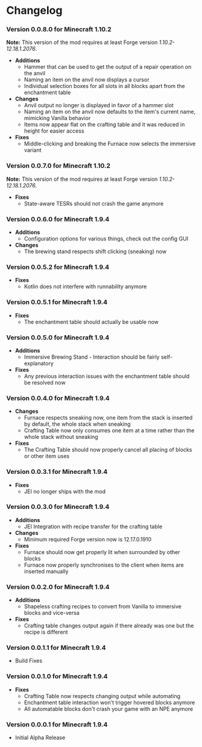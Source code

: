 Changelog
=========

### Version 0.0.8.0 for Minecraft 1.10.2
**Note:** This version of the mod requires at least Forge version *1.10.2-12.18.1.2076*.
  - **Additions**
    - Hammer that can be used to get the output of a repair operation on the anvil
    - Naming an item on the anvil now displays a cursor
    - Individual selection boxes for all slots in all blocks apart from the enchantment table
  - **Changes**
    - Anvil output no longer is displayed in favor of a hammer slot
    - Naming an item on the anvil now defaults to the item's current name, mimicking Vanilla behavior
    - Items now appear flat on the crafting table and it was reduced in height for easier access
  - **Fixes**
    - Middle-clicking and breaking the Furnace now selects the immersive variant

### Version 0.0.7.0 for Minecraft 1.10.2
**Note:** This version of the mod requires at least Forge version *1.10.2-12.18.1.2076*.
  - **Fixes**
    - State-aware TESRs should not crash the game anymore

### Version 0.0.6.0 for Minecraft 1.9.4
  - **Additions**
    - Configuration options for various things, check out the config GUI
  - **Changes**
    - The brewing stand respects shift clicking (sneaking) now

### Version 0.0.5.2 for Minecraft 1.9.4
  - **Fixes**
    - Kotlin does not interfere with runnability anymore

### Version 0.0.5.1 for Minecraft 1.9.4
  - **Fixes**
    - The enchantment table should actually be usable now

### Version 0.0.5.0 for Minecraft 1.9.4
  - **Additions**
    - Immersive Brewing Stand - Interaction should be fairly self-explanatory
  - **Fixes**
    - Any previous interaction issues with the enchantment table should be resolved now

### Version 0.0.4.0 for Minecraft 1.9.4
  - **Changes**
    - Furnace respects sneaking now, one item from the stack is inserted by default, the whole stack when sneaking
    - Crafting Table now only consumes one item at a time rather than the whole stack without sneaking
  - **Fixes**
    - The Crafting Table should now properly cancel all placing of blocks or other item uses

### Version 0.0.3.1 for Minecraft 1.9.4
  - **Fixes**
    - JEI no longer ships with the mod

### Version 0.0.3.0 for Minecraft 1.9.4
  - **Additions**
    - JEI Integration with recipe transfer for the crafting table
  - **Changes**
    - Minimum required Forge version now is 12.17.0.1910
  - **Fixes**
    - Furnace should now get properly lit when surrounded by other blocks
    - Furnace now properly synchronises to the client when items are inserted manually

### Version 0.0.2.0 for Minecraft 1.9.4
  - **Additions**
    - Shapeless crafting recipes to convert from Vanilla to immersive blocks and vice-versa
  - **Fixes**
    - Crafting table changes output again if there already was one but the recipe is different

### Version 0.0.1.1 for Minecraft 1.9.4
  - Build Fixes
    
### Version 0.0.1.0 for Minecraft 1.9.4
  - **Fixes**
    - Crafting Table now respects changing output while automating
    - Enchantment table interaction won't trigger hovered blocks anymore
    - All automatable blocks don't crash your game with an NPE anymore

### Version 0.0.0.1 for Minecraft 1.9.4
  - Initial Alpha Release